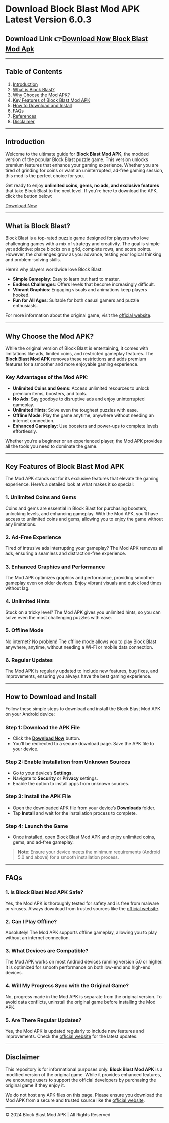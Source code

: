 # Download Block Blast Mod APK Latest Version 6.0.3

## Download Link 👉[Download Now Block Blast Mod Apk](https://blockblastmodapk.com/)

---

## Table of Contents

1. [Introduction](#introduction)
2. [What is Block Blast?](#what-is-block-blast)
3. [Why Choose the Mod APK?](#why-choose-the-mod-apk)
4. [Key Features of Block Blast Mod APK](#key-features-of-block-blast-mod-apk)
5. [How to Download and Install](#how-to-download-and-install)
6. [FAQs](#faqs)
7. [References](#references)
8. [Disclaimer](#disclaimer)

---

## Introduction

Welcome to the ultimate guide for **Block Blast Mod APK**, the modded version of the popular Block Blast puzzle game. This version unlocks premium features that enhance your gaming experience. Whether you are tired of grinding for coins or want an uninterrupted, ad-free gaming session, this mod is the perfect choice for you.

Get ready to enjoy **unlimited coins, gems, no ads, and exclusive features** that take Block Blast to the next level. If you're here to download the APK, click the button below:

[Download Now](https://blockblastmodapk.com/)

---

## What is Block Blast?

Block Blast is a top-rated puzzle game designed for players who love challenging games with a mix of strategy and creativity. The goal is simple yet addictive: place blocks on a grid, complete rows, and score points. However, the challenges grow as you advance, testing your logical thinking and problem-solving skills.

Here’s why players worldwide love Block Blast:
- **Simple Gameplay**: Easy to learn but hard to master.
- **Endless Challenges**: Offers levels that become increasingly difficult.
- **Vibrant Graphics**: Engaging visuals and animations keep players hooked.
- **Fun for All Ages**: Suitable for both casual gamers and puzzle enthusiasts.

For more information about the original game, visit the [official website](https://blockblastmodapk.com/).

---

## Why Choose the Mod APK?

While the original version of Block Blast is entertaining, it comes with limitations like ads, limited coins, and restricted gameplay features. The **Block Blast Mod APK** removes these restrictions and adds premium features for a smoother and more enjoyable gaming experience.

### Key Advantages of the Mod APK:
- **Unlimited Coins and Gems**: Access unlimited resources to unlock premium items, boosters, and tools.
- **No Ads**: Say goodbye to disruptive ads and enjoy uninterrupted gameplay.
- **Unlimited Hints**: Solve even the toughest puzzles with ease.
- **Offline Mode**: Play the game anytime, anywhere without needing an internet connection.
- **Enhanced Gameplay**: Use boosters and power-ups to complete levels effortlessly.

Whether you’re a beginner or an experienced player, the Mod APK provides all the tools you need to dominate the game.

---

## Key Features of Block Blast Mod APK

The Mod APK stands out for its exclusive features that elevate the gaming experience. Here’s a detailed look at what makes it so special:

### **1. Unlimited Coins and Gems**
Coins and gems are essential in Block Blast for purchasing boosters, unlocking levels, and enhancing gameplay. With the Mod APK, you’ll have access to unlimited coins and gems, allowing you to enjoy the game without any limitations.

### **2. Ad-Free Experience**
Tired of intrusive ads interrupting your gameplay? The Mod APK removes all ads, ensuring a seamless and distraction-free experience.

### **3. Enhanced Graphics and Performance**
The Mod APK optimizes graphics and performance, providing smoother gameplay even on older devices. Enjoy vibrant visuals and quick load times without lag.

### **4. Unlimited Hints**
Stuck on a tricky level? The Mod APK gives you unlimited hints, so you can solve even the most challenging puzzles with ease.

### **5. Offline Mode**
No internet? No problem! The offline mode allows you to play Block Blast anywhere, anytime, without needing a Wi-Fi or mobile data connection.

### **6. Regular Updates**
The Mod APK is regularly updated to include new features, bug fixes, and improvements, ensuring you always have the best gaming experience.

---

## How to Download and Install

Follow these simple steps to download and install the Block Blast Mod APK on your Android device:

### **Step 1: Download the APK File**
- Click the **[Download Now](https://blockblastmodapk.com/)** button.
- You’ll be redirected to a secure download page. Save the APK file to your device.

### **Step 2: Enable Installation from Unknown Sources**
- Go to your device’s **Settings**.
- Navigate to **Security** or **Privacy** settings.
- Enable the option to install apps from unknown sources.

### **Step 3: Install the APK File**
- Open the downloaded APK file from your device’s **Downloads** folder.
- Tap **Install** and wait for the installation process to complete.

### **Step 4: Launch the Game**
- Once installed, open Block Blast Mod APK and enjoy unlimited coins, gems, and ad-free gameplay.

> **Note**: Ensure your device meets the minimum requirements (Android 5.0 and above) for a smooth installation process.

---

## FAQs

### **1. Is Block Blast Mod APK Safe?**
Yes, the Mod APK is thoroughly tested for safety and is free from malware or viruses. Always download from trusted sources like the [official website](https://blockblastmodapk.com/).

### **2. Can I Play Offline?**
Absolutely! The Mod APK supports offline gameplay, allowing you to play without an internet connection.

### **3. What Devices are Compatible?**
The Mod APK works on most Android devices running version 5.0 or higher. It is optimized for smooth performance on both low-end and high-end devices.

### **4. Will My Progress Sync with the Original Game?**
No, progress made in the Mod APK is separate from the original version. To avoid data conflicts, uninstall the original game before installing the Mod APK.

### **5. Are There Regular Updates?**
Yes, the Mod APK is updated regularly to include new features and improvements. Check the [official website](https://blockblastmodapk.com/) for the latest updates.

---


## Disclaimer

This repository is for informational purposes only. **Block Blast Mod APK** is a modified version of the original game. While it provides enhanced features, we encourage users to support the official developers by purchasing the original game if they enjoy it.

We do not host any APK files on this page. Please ensure you download the Mod APK from a secure and trusted source like the [official website](https://blockblastmodapk.com/).

---

&copy; 2024 Block Blast Mod APK | All Rights Reserved
